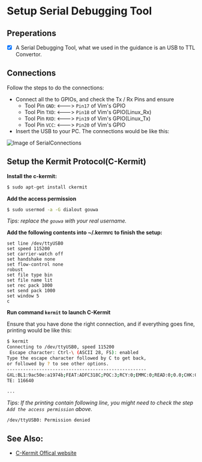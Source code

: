 # Setup Serial Debugging Tool


## Preperations
- [x] A Serial Debugging Tool, what we used in the guidance is an USB to TTL Convertor.


## Connections
Follow the steps to do the connections:
* Connect all the to GPIOs, and check the Tx / Rx Pins and ensure 
  - Tool Pin `GND`: <---> `Pin17` of Vim's GPIO
  - Tool Pin `TXD`: <---> `Pin18` of Vim's GPIO(Linux_Rx)
  - Tool Pin `RXD`: <---> `Pin19` of Vim's GPIO(Linux_Tx)
  - Tool Pin `VCC`: <---> `Pin20` of Vim's GPIO
* Insert the USB to your PC.
The connections would be like this:

![Image of SerialConnections](https://github.com/tomatotech/documents/blob/master/images/SerialConnections.png)



## Setup the Kermit Protocol(C-Kermit)
**Install the c-kermit:**
```sh
$ sudo apt-get install ckermit
```

**Add the access permission**
```sh
$ sudo usermod -a -G dialout gouwa
```
*Tips: replace the `gouwa` with your real username.*


**Add the following contents into ~/.kermrc to finish the setup:**
```
set line /dev/ttyUSB0
set speed 115200
set carrier-watch off
set handshake none
set flow-control none
robust
set file type bin
set file name lit
set rec pack 1000
set send pack 1000
set window 5
c
```

**Run command `kermit` to launch C-Kermit**

Ensure that you have done the right connection, and if everything goes fine, printing would be like this:
```sh
$ kermit
Connecting to /dev/ttyUSB0, speed 115200
 Escape character: Ctrl-\ (ASCII 28, FS): enabled
Type the escape character followed by C to get back,
or followed by ? to see other options.
----------------------------------------------------
GXL:BL1:9ac50e:a1974b;FEAT:ADFC318C;POC:3;RCY:0;EMMC:0;READ:0;0.0;CHK:0;
TE: 116640

...

```
*Tips: If the printing contain following line, you might need to check the step `Add the access permission` above.*
```
/dev/ttyUSB0: Permission denied
```



## See Also:
* [C-Kermit Offical website](http://www.columbia.edu/kermit/index.html)
